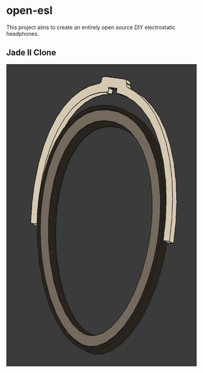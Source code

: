# open-esl
This project aims to create an entirely open source DIY electrostatic headphones.

## Jade II Clone
<img src="./jade-ii/media/cad_preview.png" width="700" height="800">
